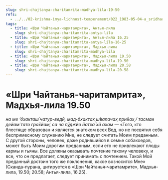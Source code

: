 ```yaml
---
slug: shri-chajtanya-charitamrita-madhya-lila-19-50
refs:
  - ../../02-krishna-imya-lichnost-temperament/022_1983-05-04-a_sridharmj_rabstvo_u_absoluta-vysochayshaya_svoboda.md
tags:
  - title: «Шри Чайтанья-чаритамрита», Антья-лила
    slug: shri-chajtanya-charitamrita-antya-lila
  - title: «Шри Чайтанья-чаритамрита», Антья-лила 16.25
    slug: shri-chajtanya-charitamrita-antya-lila-16-25
  - title: «Шри Чайтанья-чаритамрита», Мадхья-лила
    slug: shri-chajtanya-charitamrita-madhya-lila
  - title: «Шри Чайтанья-чаритамрита», Мадхья-лила 19.50
    slug: shri-chajtanya-charitamrita-madhya-lila-19-50
  - title: «Шри Чайтанья-чаритамрита», Мадхья-лила 20.58
    slug: shri-chajtanya-charitamrita-madhya-lila-20-58
---
```


# «Шри Чайтанья-чаритамрита», Мадхья-лила 19.50

*на ме ’бхакташ́ чатур-ведӣ, мад-бхактах̣ ш́вапачах̣ прийах̣ / тасмаи дейам̇ тато гра̄хйам̇, са ча пӯджйо йатха̄ хй ахам* — «Того, кто блестяще образован и является знатоком всех Вед, но не посвятил себя беспримесному служению Мне, не следует считать Моим преданным. С другой стороны, человек, даже родившийся в семье собакоедов, может быть Моим дорогим преданным, если его не привлекают плоды кармы и гьяны. Все должны оказывать почтение такому человеку, и все, что он предлагает, следует принимать с почтением. Такой Мой преданный достоин того же поклонения, какое возносится Мне» (Сканда-пурана, цитируется в «Шри Чайтанья-чаритамрите», Мадхья-лила, 19.50; 20.58; Антья-лила, 16.25).
